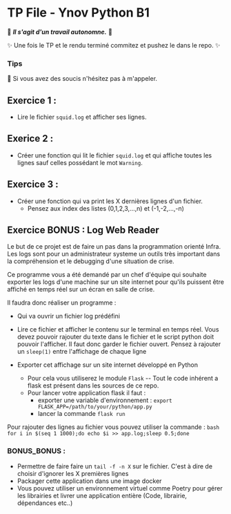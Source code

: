 # TP File - Ynov Python B1

:see_no_evil: _**Il s'agit d'un travail autonomne.**_ :speak_no_evil:

:sparkles: Une fois le TP et le rendu terminé commitez et pushez le dans le repo. :sparkles:
  
### Tips   

:raising_hand: Si vous avez des soucis n'hésitez pas à m'appeler. 
 
 ## Exercice 1 : 
 
 - Lire le fichier `squid.log` et afficher ses lignes.

## Exerice 2 : 
 - Créer une fonction qui lit le fichier `squid.log` et qui affiche toutes les lignes sauf celles possédant le mot `Warning`.

## Exercice 3 : 
 - Créer une fonction qui va print les X dernières lignes d'un fichier. 
   - Pensez aux index des listes (0,1,2,3,...,n) et (-1,-2,...,-n)

## Exercice BONUS : Log Web Reader
 
Le but de ce projet est de faire un pas dans la programmation orienté Infra.
Les logs sont pour un administrateur systeme un outils très important dans la compréhension et le debugging d'une situation de crise. 

Ce programme vous a été demandé par un chef d'équipe qui souhaite exporter les logs d'une machine sur un site internet pour qu'ils puissent être affiché en temps réel sur un écran en salle de crise.


 Il faudra donc réaliser un programme : 
- Qui va ouvrir un fichier log prédéfini
- Lire ce fichier et afficher le contenu sur le terminal en temps réel. Vous devez pouvoir rajouter du texte dans le fichier et le script python doit pouvoir l'afficher. Il faut donc garder le fichier ouvert. Pensez à rajouter un `sleep(1)` entre l'affichage de chaque ligne

- Exporter cet affichage sur un site internet développé en Python
  - Pour cela vous utiliserez le module `Flask` -- Tout le code inhérent a flask est présent dans les sources de ce repo.
  - Pour lancer votre application flask il faut : 
    - exporter une variable d'environnement : `export FLASK_APP=/path/to/your/python/app.py`
    - lancer la commande `flask run` 

Pour rajouter des lignes au fichier vous pouvez utiliser la commande : 
`bash for i in $(seq 1 1000);do echo $i >> app.log;sleep 0.5;done`
###  BONUS_BONUS : 
- Permettre de faire faire un `tail -f -n X` sur le fichier. C'est à dire de choisir d'ignorer les X premières lignes
- Packager cette application dans une image docker 
- Vous pouvez utiliser un environnement virtuel comme Poetry pour gérer les librairies et livrer une application entière (Code, librairie, dépendances etc..)
